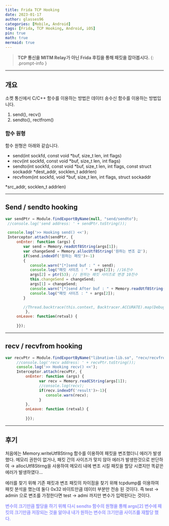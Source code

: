 ```yaml
---
title: Frida TCP Hooking
date: 2023-01-17
author: glasses96
categories: [Mobile, Android]
tags: [Frida, TCP Hooking, Android, iOS]
pin: true
math: true
mermaid: true
---
```


> **TCP 통신을 MITM Relay가 아닌 Frida 후킹을 통해 패킷을 잡아봅시다.**
{: .prompt-info }

----
## 개요
소켓 통신에서 C/C++ 함수를 이용하는 방법은 데이터 송수신 함수를 이용하는 방법입니다.

1. send(), recv()
2. sendto(), rectfrom()

### 함수 원형
함수 원형은 아래와 같습니다.
- send(int sockfd, const void *buf, size_t len, int flags)
- recv(int sockfd, const void *buf, size_t len, int flags)
- sendto(int sockfd, const void *buf, size_t len, int flags, const struct sockaddr *dest_addr, socklen_t addrlen)
- recvfrom(int sockfd, void *buf, size_t len, int flags, struct sockaddr

*src_addr, socklen_t addrlen)

---
## Send / sendto hooking
```javascript
var sendPtr = Module.findExportByName(null, "send/sendto"); 
 //console.log('send address: ' + sendPtr.toString());

 console.log('>> Hooking send() <<'); 
 Interceptor.attach(sendPtr, {
     onEnter: function (args) {
        var send = Memory.readUtf8String(args[1]);
        var changeSend = Memory.allocUtf8String('원하는 변조 값');
        if(send.indexOf('원하는 패킷')>-1)
        {
           console.warn("[*]send buf : " + send);
           console.log("패킷 사이즈 : " + args[2]); //16진수
           args[2] = ptr(53); // 원하는 패킷 사이즈로 변경 10진수
           this.changeSend = changeSend;
           args[1] = changeSend;
           console.warn("[*]send After buf : " + Memory.readUtf8String(args[1]));
           console.log("패킷 사이즈 : " + args[2]);
        }

        //Thread.backtrace(this.context, Backtracer.ACCURATE).map(DebugSymbol.fromAddress).join("\\n")
         }, 
     onLeave: function(retval) {
       
     }});
```

---
## recv / recvfrom hooking
```javascript
var recvPtr = Module.findExportByName("libnative-lib.so", "recv/recvfrom"); 
     //console.log('recv address: ' + recvPtr.toString()); 
     console.log('>> Hooking recv() <<'); 
     Interceptor.attach(recvPtr, {
         onEnter: function (args) {
               var recv = Memory.readCString(args[1]);
               //console.log(recv);
               if(recv.indexOf('result')>-1){
                  console.warn(recv);
               }
         }, 
         onLeave: function (retval) {
             
         }});
```
---
## 후기
처음에는 Memory.writeUtf8Stirng 함수를 이용하여 패킷을 변조했더니 에러가 발생했다.
메모리 권한이 없거나, 패킷 간의 사이즈가 맞지 않아 에러가 발생한것으로 판단하여
→ allocUtf8Stirng을 사용하여 메모리 내에 변조 시킬 패킷을 할당 시켰지만 똑같은 에러가 발생하였다…

에러를 찾기 위해 기존 패킷과 변조 패킷의 차이점을 찾기 위해 tcpdump를 이용하여 패킷 분석을 했는데 둘다 0x32 바이트만큼 데이터 부분만 전송 된 것이다. 즉 test → admin 으로 변조를 가정한다면 test → admi 까지만 변수가 입력된다는 것이다.

**<span style="color:#9999FF">변수의 크기만큼 할당을 하기 위해 다시 sendto 함수의 원형을 통해 args[2] 변수에 패킷의 크기만큼 저장되는 것을 알아내 내가 원하는 변수의 크기만큼 사이즈를 재할당 했다.</span>**